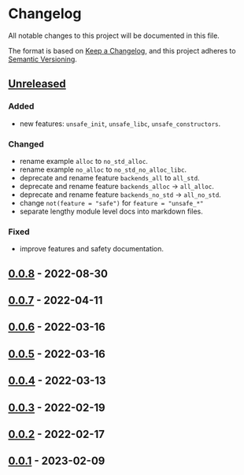 # Changelog

All notable changes to this project will be documented in this file.

The format is based on [Keep a Changelog], and this project adheres to
[Semantic Versioning].

## [Unreleased]

### Added
- new features: `unsafe_init`, `unsafe_libc`, `unsafe_constructors`.

### Changed
- rename example `alloc` to `no_std_alloc`.
- rename example `no_alloc` to `no_std_no_alloc_libc`.
- deprecate and rename feature `backends_all` to `all_std`.
- deprecate and rename feature `backends_alloc` → `all_alloc`.
- deprecate and rename feature `backends_no_std` → `all_no_std`.
- change `not(feature = "safe")` for `feature = "unsafe_*"`
- separate lengthy module level docs into markdown files.

### Fixed
- improve features and safety documentation.

## [0.0.8] - 2022-08-30

## [0.0.7] - 2022-04-11

## [0.0.6] - 2022-03-16

## [0.0.5] - 2022-03-16

## [0.0.4] - 2022-03-13

## [0.0.3] - 2022-02-19

## [0.0.2] - 2022-02-17

## [0.0.1] - 2023-02-09

[unreleased]: https://github.com/andamira/revela/compare/v0.0.8...HEAD
[0.0.8]: https://github.com/andamira/revela/releases/tag/v0.0.8
[0.0.7]: https://github.com/andamira/revela/releases/tag/v0.0.7
[0.0.6]: https://github.com/andamira/revela/releases/tag/v0.0.6
[0.0.5]: https://github.com/andamira/revela/releases/tag/v0.0.5
[0.0.4]: https://github.com/andamira/revela/releases/tag/v0.0.4
[0.0.3]: https://github.com/andamira/revela/releases/tag/v0.0.3
[0.0.2]: https://github.com/andamira/revela/releases/tag/v0.0.2
[0.0.1]: https://github.com/andamira/revela/releases/tag/v0.0.1

[Keep a Changelog]: https://keepachangelog.com/en/1.0.0/
[Semantic Versioning]: https://semver.org/spec/v2.0.0.html
